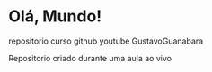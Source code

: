 # Olá, Mundo!
 repositorio curso github youtube GustavoGuanabara

 Repositorio criado durante uma aula ao vivo
